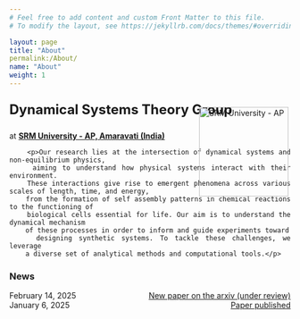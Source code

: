```yaml
---
# Feel free to add content and custom Front Matter to this file.
# To modify the layout, see https://jekyllrb.com/docs/themes/#overriding-theme-defaults

layout: page
title: "About"
permalink:/About/
name: "About"
weight: 1
---
```


<html lang="en">
<head>
    <meta charset="UTF-8">
    <meta name="viewport" content="width=device-width, initial-scale=0.5">
    <style>
        .content {
            text-align: justify;
            position: relative;
        }
        .logo {
            position: absolute;
            right: 4px; /* Slightly shifts the logo left */
            top:   10px; /* Slightly shifts the logo up */
            width: 160px; /* Adjust logo size */
        }
        .news-links {
            margin-top: 20px;
        }
    </style>
</head>
<body>
    <div class="content">
        <p><img src="{{ site.baseurl }}/images/srmap-logo-2.png" alt="SRM University - AP" class="logo"></p>
        <p style="font-size: 24px; font-weight: bold;">Dynamical Systems Theory Group</p>
        <p>at <strong><a href="https://srmap.edu.in/"> SRM University - AP, Amaravati (India)</a></strong></p>

        <p>Our research lies at the intersection of dynamical systems and non-equilibrium physics,
        aiming to understand how physical systems interact with their environment.
        These interactions give rise to emergent phenomena across various scales of length, time, and energy,
        from the formation of self assembly patterns in chemical reactions to the functioning of
        biological cells essential for life. Our aim is to understand the dynamical mechanism
        of these processes in order to inform and guide experiments toward
        designing synthetic systems. To tackle these challenges, we leverage
        a diverse set of analytical methods and computational tools.</p>

<div class="news-links">
    <h3>News</h3>
    <div class="news-item" style="display: flex; justify-content: space-between; max-width: 600px;">
        <div class="news-date" style="min-width: 150px;">February 14, 2025</div>
        <div class="news-link"><a href="https://arxiv.org/abs/your-paper-id">New paper on the arxiv (under review)</a></div>
    </div>
    <div class="news-item" style="display: flex; justify-content: space-between; max-width: 600px;">
        <div class="news-date" style="min-width: 150px;">January 6, 2025</div>
        <div class="news-link"><a href="https://iopscience.iop.org/article/10.1088/1751-8121/ad8f06/meta">Paper published</a></div>
    </div>
</div>